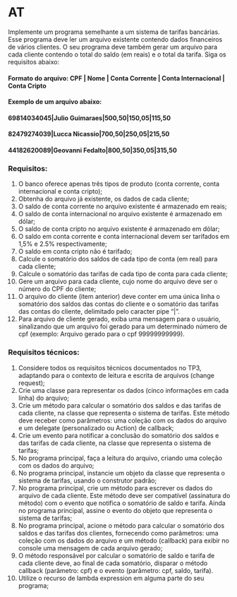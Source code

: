 # AT

Implemente um programa semelhante a um sistema de tarifas bancárias. Esse programa deve ler um arquivo existente contendo dados financeiros de vários clientes. O seu programa deve também gerar um arquivo para cada cliente contendo o total do saldo (em reais) e o total da tarifa. Siga os requisitos abaixo:

#### Formato do arquivo: CPF | Nome | Conta Corrente | Conta Internacional | Conta Cripto
#### Exemplo de um arquivo abaixo:
#### 69814034045|Julio Guimaraes|500,50|150,05|115,50
#### 82479274039|Lucca Nicassio|700,50|250,05|215,50
#### 44182620089|Geovanni Fedalto|800,50|350,05|315,50

### Requisitos:
1. O banco oferece apenas três tipos de produto (conta corrente, conta internacional e conta cripto);
2. Obtenha do arquivo já existente, os dados de cada cliente;
3. O saldo de conta corrente no arquivo existente é armazenado em reais;
4. O saldo de conta internacional no arquivo existente é armazenado em dólar;
5. O saldo de conta cripto no arquivo existente é armazenado em dólar;
6. O saldo em conta corrente e conta internacional devem ser tarifados em 1,5% e 2.5% respectivamente;
7. O saldo em conta cripto não é tarifado;
8. Calcule o somatório dos saldos de cada tipo de conta (em real) para cada cliente;
9. Calcule o somatório das tarifas de cada tipo de conta para cada cliente;
10. Gere um arquivo para cada cliente, cujo nome do arquivo deve ser o número do CPF do cliente;
11. O arquivo do cliente (item anterior) deve conter em uma única linha o somatório dos saldos das contas do cliente e o somatório das tarifas das contas do cliente, delimitado pelo caracter pipe “|”.
12. Para arquivo de cliente gerado, exiba uma mensagem para o usuário, sinalizando que um arquivo foi gerado para um determinado número de cpf (exemplo: Arquivo gerado para o cpf 99999999999).

### Requisitos técnicos:
1. Considere todos os requisitos técnicos documentados no TP3, adaptando para o contexto de leitura e escrita de arquivos (change request);
2. Crie uma classe para representar os dados (cinco informações em cada linha) do arquivo;
3. Crie um método para calcular o somatório dos saldos e das tarifas de cada cliente, na classe que representa o sistema de tarifas. Este método deve receber como parâmetros: uma coleção com os dados do arquivo e um delegate (personalizado ou Action<string>) de callback;
4. Crie um evento para notificar a conclusão do somatório dos saldos e das tarifas de cada cliente, na classe que representa o sistema de tarifas;
5. No programa principal, faça a leitura do arquivo, criando uma coleção com os dados do arquivo;
6. No programa principal, instancie um objeto da classe que representa o sistema de tarifas, usando o construtor padrão;
7. No programa principal, crie um método para escrever os dados do arquivo de cada cliente. Este método deve ser compatível (assinatura do método) com o evento que notifica o somatório de saldo e tarifa. Ainda no programa principal, assine o evento do objeto que representa o sistema de tarifas;
8. No programa principal, acione o método para calcular o somatório dos saldos e das tarifas dos clientes, fornecendo como parâmetros: uma coleção com os dados do arquivo e um método (callback) para exibir no console uma mensagem de cada arquivo gerado;
9. O método responsável por calcular o somatório de saldo e tarifa de cada cliente deve, ao final de cada somatório, disparar o método callback (parâmetro: cpf) e o evento (parâmetro: cpf, saldo, tarifa).
10. Utilize o recurso de lambda expression em alguma parte do seu programa;
